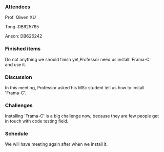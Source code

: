 ### Attendees

Prof. Qiwen XU

Tong :DB625785

Anson: DB626242



### Finished items

Do not anything we should finish yet,Professor need us install 'Frama-C' and use it.



### Discussion

In this meeting, Professor asked his MSc student tell us how to install 'Frama-C'.



### Challenges

Installing 'Frama-C' is a big challenge now, because they are few people get in touch with code testing field.



### Schedule

We will have meeting again after when we install it.



